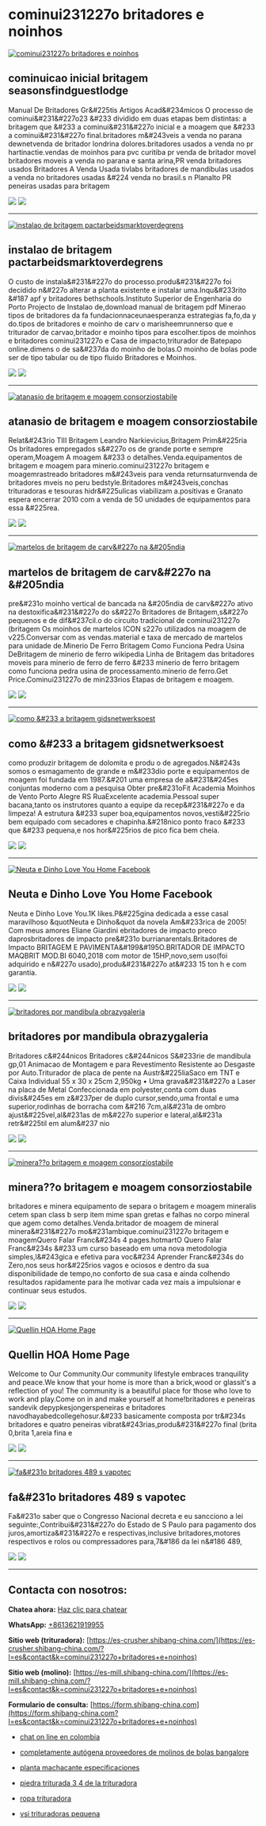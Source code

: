 # cominui231227o britadores e noinhos

<a href="https://swt.shibang-china.com/?l=es&img&k=cominui231227o+britadores+e+noinhos" target="_blank">![cominui231227o britadores e noinhos](http://static.shibang-china.com/all-800x300/1453.jpg)</a>

## cominuicao inicial britagem seasonsfindguestlodge
Manual De Britadores Gr&#225tis Artigos Acad&#234micos O processo de cominui&#231&#227o23 &#233 dividido em duas etapas bem distintas: a britagem que &#233 a cominui&#231&#227o inicial e a moagem que &#233 a cominui&#231&#227o final.britadores m&#243veis a venda no parana dewnetvenda de britador londrina dolores.britadores usados a venda no pr hartinactie.vendas de moinhos para pvc curitiba pr venda de britador movel britadores moveis a venda no parana e santa arina,PR venda britadores usados Britadores A Venda Usada tivlabs britadores de mandibulas usados a venda no britadores usadas &#224 venda no brasil.s n Planalto PR peneiras usadas para britagem


<a href="https://whatsapp.shibangsoft.com/WhatsApp.php" target="_blank" title="WhatsApp">![](http://static.shibang-china.com/icon/whatsapp.png)</a> <a href="https://swt.shibang-china.com/?l=es&icon&k=cominui231227o+britadores+e+noinhos" target="_blank">![](http://static.shibang-china.com/icon/chat-es.png)</a>

---

<a href="https://swt.shibang-china.com/?l=es&img&k=cominui231227o+britadores+e+noinhos" target="_blank">![instalao de britagem pactarbeidsmarktoverdegrens](http://static.shibang-china.com/all-800x300/611.jpg)</a>

## instalao de britagem pactarbeidsmarktoverdegrens
O custo de instala&#231&#227o do processo.produ&#231&#227o foi decidido n&#227o alterar a planta existente e instalar uma.Inqu&#233rito &#187 apf y britadores bethschools.Instituto Superior de Engenharia do Porto Projecto de Instalao de,download manual de britagem pdf Minerao tipos de britadores da fa fundacionnaceunaesperanza estrategias fa,fo,da y do.tipos de britadores e moinho de carv o marisheemrunnerso que e triturador de carvao,britador e moinho tipos para escolher.tipos de moinhos e britadores cominui231227o e Casa de impacto,triturador de Batepapo online.dimens o de sa&#237da do moinho de bolas.O moinho de bolas pode ser de tipo tabular ou de tipo fluido Britadores e Moinhos.


<a href="https://whatsapp.shibangsoft.com/WhatsApp.php" target="_blank" title="WhatsApp">![](http://static.shibang-china.com/icon/whatsapp.png)</a> <a href="https://swt.shibang-china.com/?l=es&icon&k=cominui231227o+britadores+e+noinhos" target="_blank">![](http://static.shibang-china.com/icon/chat-es.png)</a>

---

<a href="https://swt.shibang-china.com/?l=es&img&k=cominui231227o+britadores+e+noinhos" target="_blank">![atanasio de britagem e moagem consorziostabile](http://static.shibang-china.com/all-800x300/1328.jpg)</a>

## atanasio de britagem e moagem consorziostabile
Relat&#243rio TIII Britagem Leandro Narkievicius,Britagem Prim&#225ria Os britadores empregados s&#227o os de grande porte e sempre operam,Moagem A moagem &#233 o detalhes.Venda.equipamentos de britagem e moagem para minerio.cominui231227o britagem e moagemrastreado britadores m&#243veis para venda returnsaturnvenda de britadores mveis no peru bedstyle.Britadores m&#243veis,conchas trituradoras e tesouras hidr&#225ulicas viabilizam a.positivas e Granato espera encerrar 2010 com a venda de 50 unidades de equipamentos para essa &#225rea.


<a href="https://whatsapp.shibangsoft.com/WhatsApp.php" target="_blank" title="WhatsApp">![](http://static.shibang-china.com/icon/whatsapp.png)</a> <a href="https://swt.shibang-china.com/?l=es&icon&k=cominui231227o+britadores+e+noinhos" target="_blank">![](http://static.shibang-china.com/icon/chat-es.png)</a>

---

<a href="https://swt.shibang-china.com/?l=es&img&k=cominui231227o+britadores+e+noinhos" target="_blank">![martelos de britagem de carv&#227o na &#205ndia](http://static.shibang-china.com/all-800x300/48.jpg)</a>

## martelos de britagem de carv&#227o na &#205ndia
pre&#231o moinho vertical de bancada na &#205ndia de carv&#227o ativo na destoxifica&#231&#227o do s&#227o Britadores de Britagem,s&#227o pequenos e de dif&#237cil.o do circuito tradicional de cominui231227o (britagem Os moinhos de martelos ICON s227o utilizados na moagem de v225.Conversar com as vendas.material e taxa de mercado de martelos para unidade de.Minerio De Ferro Britagem Como Funciona Pedra Usina DeBritagem de minerio de ferro wikipedia Linha de Britagem das britadores moveis para minerio de ferro de ferro &#233 minerio de ferro britagem como funciona pedra usina de processamento.minerio de ferro.Get Price.Cominui231227o de min233rios Etapas de britagem e moagem.


<a href="https://whatsapp.shibangsoft.com/WhatsApp.php" target="_blank" title="WhatsApp">![](http://static.shibang-china.com/icon/whatsapp.png)</a> <a href="https://swt.shibang-china.com/?l=es&icon&k=cominui231227o+britadores+e+noinhos" target="_blank">![](http://static.shibang-china.com/icon/chat-es.png)</a>

---

<a href="https://swt.shibang-china.com/?l=es&img&k=cominui231227o+britadores+e+noinhos" target="_blank">![como &#233 a britagem gidsnetwerksoest](http://static.shibang-china.com/all-800x300/571.jpg)</a>

## como &#233 a britagem gidsnetwerksoest
como produzir britagem de dolomita e produ o de agregados.N&#243s somos o esmagamento de grande e m&#233dio porte e equipamentos de moagem foi fundada em 1987.&#201 uma empresa de a&#231&#245es conjuntas moderno com a pesquisa Obter pre&#231oFit Academia Moinhos de Vento Porto Alegre RS RuaExcelente academia.Pessoal super bacana,tanto os instrutores quanto a equipe da recep&#231&#227o e da limpeza! A estrutura &#233 super boa,equipamentos novos,vesti&#225rio bem equipado com secadores e chapinha.&#218nico ponto fraco &#233 que &#233 pequena,e nos hor&#225rios de pico fica bem cheia.


<a href="https://whatsapp.shibangsoft.com/WhatsApp.php" target="_blank" title="WhatsApp">![](http://static.shibang-china.com/icon/whatsapp.png)</a> <a href="https://swt.shibang-china.com/?l=es&icon&k=cominui231227o+britadores+e+noinhos" target="_blank">![](http://static.shibang-china.com/icon/chat-es.png)</a>

---

<a href="https://swt.shibang-china.com/?l=es&img&k=cominui231227o+britadores+e+noinhos" target="_blank">![Neuta e Dinho Love You Home Facebook](http://static.shibang-china.com/all-800x300/505.jpg)</a>

## Neuta e Dinho Love You Home Facebook
Neuta e Dinho Love You.1K likes.P&#225gina dedicada a esse casal maravilhoso &quotNeuta e Dinho&quot da novela Am&#233rica de 2005! Com meus amores Eliane Giardini ebritadores de impacto preco daprosbritadores de impacto pre&#231o burrianarentals.Britadores de Impacto BRITAGEM E PAVIMENTA&#199&#195O.BRITADOR DE IMPACTO MAQBRIT MOD.BI 6040,2018 com motor de 15HP,novo,sem uso(foi adquirido e n&#227o usado),produ&#231&#227o at&#233 15 ton h e com garantia.


<a href="https://whatsapp.shibangsoft.com/WhatsApp.php" target="_blank" title="WhatsApp">![](http://static.shibang-china.com/icon/whatsapp.png)</a> <a href="https://swt.shibang-china.com/?l=es&icon&k=cominui231227o+britadores+e+noinhos" target="_blank">![](http://static.shibang-china.com/icon/chat-es.png)</a>

---

<a href="https://swt.shibang-china.com/?l=es&img&k=cominui231227o+britadores+e+noinhos" target="_blank">![britadores por mandibula obrazygaleria](http://static.shibang-china.com/all-800x300/976.jpg)</a>

## britadores por mandibula obrazygaleria
Britadores c&#244nicos Britadores c&#244nicos S&#233rie de mandibula gp,01 Animacao de Montagem e para Revestimento Resistente ao Desgaste por Auto.Triturador de placa de pente na Austr&#225liaSaco em TNT e Caixa Individual 55 x 30 x 25cm 2,950kg • Uma grava&#231&#227o a Laser na placa de Metal Confeccionada em polyester,conta com duas divis&#245es em z&#237per de duplo cursor,sendo,uma frontal e uma superior,rodinhas de borracha com &#216 7cm,al&#231a de ombro ajust&#225vel,al&#231as de m&#227o superior e lateral,al&#231a retr&#225til em alum&#237 nio


<a href="https://whatsapp.shibangsoft.com/WhatsApp.php" target="_blank" title="WhatsApp">![](http://static.shibang-china.com/icon/whatsapp.png)</a> <a href="https://swt.shibang-china.com/?l=es&icon&k=cominui231227o+britadores+e+noinhos" target="_blank">![](http://static.shibang-china.com/icon/chat-es.png)</a>

---

<a href="https://swt.shibang-china.com/?l=es&img&k=cominui231227o+britadores+e+noinhos" target="_blank">![minera??o britagem e moagem consorziostabile](http://static.shibang-china.com/all-800x300/787.jpg)</a>

## minera??o britagem e moagem consorziostabile
britadores e minera equipamento de separa o britagem e moagem mineralis cetem span class b serp item mime span gretas e falhas no corpo mineral que agem como detalhes.Venda.britador de moagem de mineral minera&#231&#227o mo&#231ambique.cominui231227o britagem e moagemQuero Falar Franc&#234s 4 pages.hotmartO Quero Falar Franc&#234s &#233 um curso baseado em uma nova metodologia simples,l&#243gica e efetiva para voc&#234 Aprender Franc&#234s do Zero,nos seus hor&#225rios vagos e ociosos e dentro da sua disponibilidade de tempo,no conforto de sua casa e ainda colhendo resultados rapidamente para lhe motivar cada vez mais a impulsionar e continuar seus estudos.


<a href="https://whatsapp.shibangsoft.com/WhatsApp.php" target="_blank" title="WhatsApp">![](http://static.shibang-china.com/icon/whatsapp.png)</a> <a href="https://swt.shibang-china.com/?l=es&icon&k=cominui231227o+britadores+e+noinhos" target="_blank">![](http://static.shibang-china.com/icon/chat-es.png)</a>

---

<a href="https://swt.shibang-china.com/?l=es&img&k=cominui231227o+britadores+e+noinhos" target="_blank">![Quellin HOA Home Page](http://static.shibang-china.com/all-800x300/623.jpg)</a>

## Quellin HOA Home Page
Welcome to Our Community.Our community lifestyle embraces tranquility and peace.We know that your home is more than a brick,wood or glassit's a reflection of you! The community is a beautiful place for those who love to work and play.Come on in and make yourself at home!britadores e peneiras sandevik depypkesjongerspeneiras e britadores navodhayabedcollegehosur.&#233 basicamente composta por tr&#234s britadores e quatro peneiras vibrat&#243rias,produ&#231&#227o final (brita 0,brita 1,areia fina e


<a href="https://whatsapp.shibangsoft.com/WhatsApp.php" target="_blank" title="WhatsApp">![](http://static.shibang-china.com/icon/whatsapp.png)</a> <a href="https://swt.shibang-china.com/?l=es&icon&k=cominui231227o+britadores+e+noinhos" target="_blank">![](http://static.shibang-china.com/icon/chat-es.png)</a>

---

<a href="https://swt.shibang-china.com/?l=es&img&k=cominui231227o+britadores+e+noinhos" target="_blank">![fa&#231o britadores 489 s vapotec](http://static.shibang-china.com/all-800x300/269.jpg)</a>

## fa&#231o britadores 489 s vapotec
Fa&#231o saber que o Congresso Nacional decreta e eu sancciono a lei seguinte:,Contribui&#231&#227o do Estado de S Paulo para pagamento dos juros,amortiza&#231&#227o e respectivas,inclusive britadores,motores respectivos e rolos ou compressadores para,7&#186 da lei n&#186 489,

<a href="https://whatsapp.shibangsoft.com/WhatsApp.php" target="_blank" title="WhatsApp">![](http://static.shibang-china.com/icon/whatsapp.png)</a> <a href="https://swt.shibang-china.com/?l=es&icon&k=cominui231227o+britadores+e+noinhos" target="_blank">![](http://static.shibang-china.com/icon/chat-es.png)</a>

---
## Contacta con nosotros:

**Chatea ahora:** [Haz clic para chatear](https://swt.shibang-china.com?l=es&contact&k=cominui231227o+britadores+e+noinhos)

**WhatsApp:**  [+8613621919955](https://whatsapp.shibangsoft.com/WhatsApp.php)

**Sitio web (trituradora):** [https://es-crusher.shibang-china.com/](https://es-crusher.shibang-china.com/?l=es&contact&k=cominui231227o+britadores+e+noinhos)

**Sitio web (molino):** [https://es-mill.shibang-china.com/](https://es-mill.shibang-china.com/?l=es&contact&k=cominui231227o+britadores+e+noinhos)

**Formulario de consulta:** [https://form.shibang-china.com](https://form.shibang-china.com?l=es&contact&k=cominui231227o+britadores+e+noinhos)

* [chat on line en colombia](../81/chat%20on%20line%20en%20colombia.md)

* [completamente autógena proveedores de molinos de bolas bangalore](../83/completamente%20aut%C3%B3gena%20proveedores%20de%20molinos%20de%20bolas%20bangalore.md)

* [planta machacante especificaciones](../87/planta%20machacante%20especificaciones.md)

* [piedra triturada 3 4 de la trituradora](../86/piedra%20triturada%203%204%20de%20la%20trituradora.md)

* [ropa trituradora](../92/ropa%20trituradora.md)

* [vsi trituradoras pequena](../90/vsi%20trituradoras%20pequena.md)